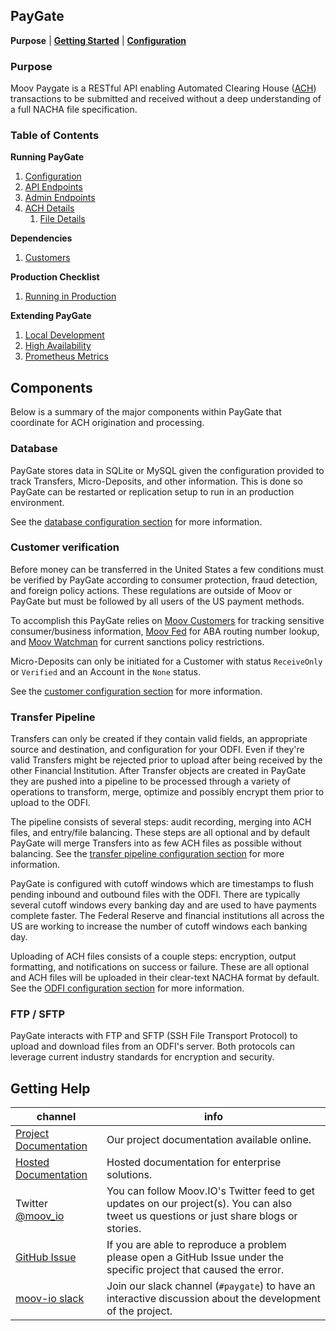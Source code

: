 ## PayGate

**Purpose** | **[Getting Started](./README.md#getting-started)** | **[Configuration](./config.md)**

### Purpose

Moov Paygate is a RESTful API enabling Automated Clearing House ([ACH](https://en.wikipedia.org/wiki/Automated_Clearing_House)) transactions to be submitted and received without a deep understanding of a full NACHA file specification.

### Table of Contents

**Running PayGate**

1. [Configuration](./config.md)
1. [API Endpoints](https://moov-io.github.io/paygate/api/)
1. [Admin Endpoints](./admin.md)
1. [ACH Details](./ach.md)
   1. [File Details](./file-details.md)

**Dependencies**

1. [Customers](./customers.md)

**Production Checklist**

1. [Running in Production](./production.md)

**Extending PayGate**

1. [Local Development](./local-dev.md)
1. [High Availability](./ha.md)
1. [Prometheus Metrics](./metrics.md)

## Components

Below is a summary of the major components within PayGate that coordinate for ACH origination and processing.

### Database

PayGate stores data in SQLite or MySQL given the configuration provided to track Transfers, Micro-Deposits, and other information. This is done so PayGate can be restarted or replication setup to run in an production environment.

See the [database configuration section](./config.md#database) for more information.

### Customer verification

Before money can be transferred in the United States a few conditions must be verified by PayGate according to consumer protection, fraud detection, and foreign policy actions. These regulations are outside of Moov or PayGate but must be followed by all users of the US payment methods.

To accomplish this PayGate relies on [Moov Customers](https://github.com/moov-io/customers) for tracking sensitive consumer/business information, [Moov Fed](https://github.com/moov-io/fed) for ABA routing number lookup, and [Moov Watchman](https://github.com/moov-io/watchman) for current sanctions policy restrictions.

Micro-Deposits can only be initiated for a Customer with status `ReceiveOnly` or `Verified` and an Account in the `None` status.

See the [customer configuration section](./config.md#customers) for more information.

### Transfer Pipeline

Transfers can only be created if they contain valid fields, an appropriate source and destination, and configuration for your ODFI. Even if they're valid Transfers might be rejected prior to upload after being received by the other Financial Institution. After Transfer objects are created in PayGate they are pushed into a pipeline to be processed through a variety of operations to transform, merge, optimize and possibly encrypt them prior to upload to the ODFI.

The pipeline consists of several steps: audit recording, merging into ACH files, and entry/file balancing. These steps are all optional and by default PayGate will merge Transfers into as few ACH files as possible without balancing. See the [transfer pipeline configuration section](./config.md#pipeline) for more information.

PayGate is configured with cutoff windows which are timestamps to flush pending inbound and outbound files with the ODFI. There are typically several cutoff windows every banking day and are used to have payments complete faster. The Federal Reserve and financial institutions all across the US are working to increase the number of cutoff windows each banking day.

Uploading of ACH files consists of a couple steps: encryption, output formatting, and notifications on success or failure. These are all optional and ACH files will be uploaded in their clear-text NACHA format by default. See the [ODFI configuration section](./config.md#odfi) for more information.

### FTP / SFTP

PayGate interacts with FTP and SFTP (SSH File Transport Protocol) to upload and download files from an ODFI's server. Both protocols can leverage current industry standards for encryption and security.

## Getting Help

 channel | info
 ------- | -------
 [Project Documentation](https://moov-io.github.io/paygate/) | Our project documentation available online.
 [Hosted Documentation](https://docs.moov.io/paygate/) | Hosted documentation for enterprise solutions.
 Twitter [@moov_io](https://twitter.com/moov_io)	| You can follow Moov.IO's Twitter feed to get updates on our project(s). You can also tweet us questions or just share blogs or stories.
 [GitHub Issue](https://github.com/moov-io) | If you are able to reproduce a problem please open a GitHub Issue under the specific project that caused the error.
 [moov-io slack](https://slack.moov.io/) | Join our slack channel (`#paygate`) to have an interactive discussion about the development of the project.
